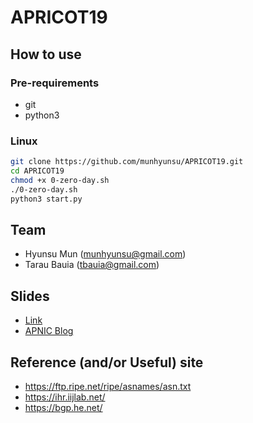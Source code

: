 # APRICOT19

## How to use

### Pre-requirements
- git
- python3

### Linux
```bash
git clone https://github.com/munhyunsu/APRICOT19.git
cd APRICOT19
chmod +x 0-zero-day.sh
./0-zero-day.sh
python3 start.py
```

## Team
- Hyunsu Mun (munhyunsu@gmail.com)
- Tarau Bauia (tbauia@gmail.com)

## Slides
- [Link](https://drive.google.com/open?id=1-COftdOsldGbNZr2bzv6FpD_ByBK-UWf)
- [APNIC Blog](https://blog.apnic.net/2019/02/25/beating-a-drum-at-the-second-annual-apnic-hackathon/)

## Reference (and/or Useful) site
- https://ftp.ripe.net/ripe/asnames/asn.txt
- https://ihr.iijlab.net/
- https://bgp.he.net/

